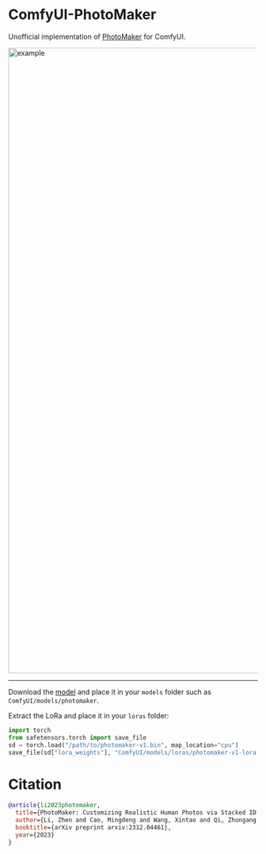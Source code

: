 # ComfyUI-PhotoMaker 

Unofficial implementation of [PhotoMaker](https://github.com/TencentARC/PhotoMaker) for ComfyUI.

<img width="1261" alt="example" src="https://github.com/shiimizu/ComfyUI-PhotoMaker/assets/54494639/0a164254-da1c-4aa6-9e6b-957a6118a09a">

---

Download the [model](https://huggingface.co/TencentARC/PhotoMaker) and place it in your `models` folder such as `ComfyUI/models/photomaker`.

Extract the LoRa and place it in your `loras` folder:
```python
import torch
from safetensors.torch import save_file
sd = torch.load("/path/to/photomaker-v1.bin", map_location="cpu")
save_file(sd["lora_weights"], "ComfyUI/models/loras/photomaker-v1-lora.safetensors")
```

# Citation
```bibtex
@article{li2023photomaker,
  title={PhotoMaker: Customizing Realistic Human Photos via Stacked ID Embedding},
  author={Li, Zhen and Cao, Mingdeng and Wang, Xintao and Qi, Zhongang and Cheng, Ming-Ming and Shan, Ying},
  booktitle={arXiv preprint arxiv:2312.04461},
  year={2023}
}
```
